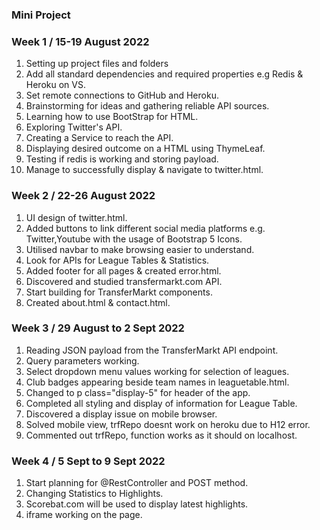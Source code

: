 ### Mini Project

### Week 1 / 15-19 August 2022
1. Setting up project files and folders
2. Add all standard dependencies and required properties e.g Redis & Heroku on VS.
3. Set remote connections to GitHub and Heroku.
4. Brainstorming for ideas and gathering reliable API sources.
5. Learning how to use BootStrap for HTML.
6. Exploring Twitter's API.
7. Creating a Service to reach the API.
8. Displaying desired outcome on a HTML using ThymeLeaf.
9. Testing if redis is working and storing payload.
10. Manage to successfully display & navigate to twitter.html.

### Week 2 / 22-26 August 2022
1. UI design of twitter.html.
2. Added buttons to link different social media platforms e.g. Twitter,Youtube with the usage of Bootstrap 5 Icons.
3. Utilised navbar to make browsing easier to understand.
4. Look for APIs for League Tables & Statistics.
5. Added footer for all pages & created error.html.
6. Discovered and studied transfermarkt.com API.
7. Start building for TransferMarkt components.
8. Created about.html & contact.html.

### Week 3 / 29 August to 2 Sept 2022
1. Reading JSON payload from the TransferMarkt API endpoint.
2. Query parameters working.
3. Select dropdown menu values working for selection of leagues.
4. Club badges appearing beside team names in leaguetable.html.
5. Changed to p class="display-5" for header of the app.
6. Completed all styling and display of information for League Table.
7. Discovered a display issue on mobile browser.
8. Solved mobile view, trfRepo doesnt work on heroku due to H12 error.
9. Commented out trfRepo, function works as it should on localhost.

### Week 4 / 5 Sept to 9 Sept 2022
1. Start planning for @RestController and POST method.
2. Changing Statistics to Highlights.
3. Scorebat.com will be used to display latest highlights.
4. iframe working on the page.